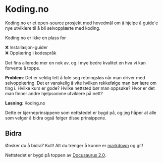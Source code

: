 # Koding.no

Koding.no er et open-source prosjekt med hovedmål om å hjelpe å guide'e nye utviklere til å bli selvopplærte med koding.

Koding.no er ikke en plass for

❌ Installasjon-guider  
❌ Opplæring i kodespråk

Det fins allerede mer en nok av, og i mye bedre kvalitet en hva vi kan forvente å toppe.

**Problem**: Det er veldig lett å føle seg retningsløs når man driver med selvopplæring. Det er vanskelig å vite hvilken rekkefølge man bør lære om ting i. Hvilke kurs er gode? Hvilke nettsted bør man oppsøke? Hvor er det man finner andre hjelpsomme utviklere på nett?

**Løsning**: Koding.no

Dette er kjerneprinsippene som nettstedet er bygd på, og jeg håper at alle som velger å bidra også følger disse prinsippene.

## Bidra

Ønsker du å bidra? Kult! Alt du trenger å kunne er [markdown](https://www.markdownguide.org/) og git!

Nettstedet er bygd på toppen av [Docusaurus 2.0](https://docusaurus.io/).
